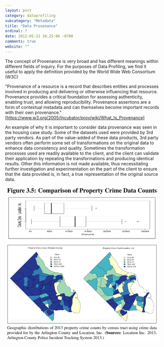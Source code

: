 ```yaml
---
layout: post
category: dataprofiling
subcategory: "Metadata"
title: "Data Provenance"
ordinal: 7
date: 2012-05-22 16:25:06 -0700
comments: true
website: ""
---
```

The concept of Provenance is very broad and has different meanings within different fields of inquiry. For the purposes of Data Profiling, we find it useful to apply the definition provided by the World Wide Web Consortium (W3C)

"Provenance of a resource is a record that describes entities and processes involved in producing and delivering or otherwise influencing that resource. Provenance provides a critical foundation for assessing authenticity, enabling trust, and allowing reproducibility. Provenance assertions are a form of contextual metadata and can themselves become important records with their own provenance."
[https://www.w3.org/2005/Incubator/prov/wiki/What_Is_Provenance]

An example of why it is important to consider data provenance was seen in the housing case study. Some of the datasets used were provided by 3rd party vendors. As part of the value-added of these data products, 3rd party vendors often perform some set of transformations on the original data to enhance data consistency and quality. Sometimes the transformation processes used are readily available to the client, and the client can validate their application by repeating the transformations and producing identical results. Other this information is not made available, thus necessitating further investigation and experimentation on the part of the client to ensure that the data provided is, in fact, a true representation of the original source data.

<img src="/images/ProvenanceProblem.png" style="border-width:0px;" />
